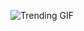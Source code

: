 
<!-- GIF_SECTION -->
![Trending GIF](https://media2.giphy.com/media/v1.Y2lkPThiYjIxNzcyMjc1MGU5cmFodG53NzVjdXdueDl5YWNsMHJsajh6aWk0MTNzZjVsaCZlcD12MV9naWZzX3NlYXJjaCZjdD1n/3ohs814r2VtQYQWxkQ/giphy.gif)
<!-- END_GIF_SECTION -->
